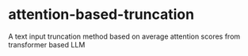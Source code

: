 # attention-based-truncation
A text input truncation method based on average attention scores from transformer based LLM
